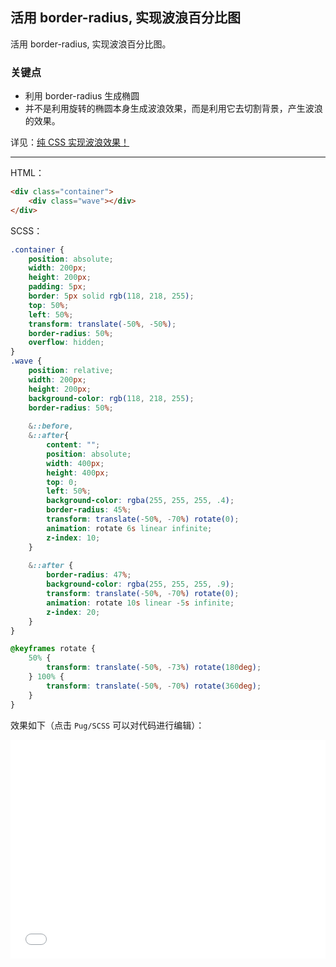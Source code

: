 ## 活用 border-radius, 实现波浪百分比图

活用 border-radius, 实现波浪百分比图。

### 关键点 

+ 利用 border-radius 生成椭圆
+ 并不是利用旋转的椭圆本身生成波浪效果，而是利用它去切割背景，产生波浪的效果。

详见：[纯 CSS 实现波浪效果！](https://www.cnblogs.com/coco1s/p/7197662.html)

----

HTML：

```html
<div class="container">
    <div class="wave"></div>
</div>
```

SCSS：
```scss
.container {
    position: absolute;
    width: 200px;
    height: 200px;
    padding: 5px;
    border: 5px solid rgb(118, 218, 255);
    top: 50%;
    left: 50%;
    transform: translate(-50%, -50%);
    border-radius: 50%;
    overflow: hidden;
}
.wave {
    position: relative;
    width: 200px;
    height: 200px;
    background-color: rgb(118, 218, 255);
    border-radius: 50%;
 
    &::before,
    &::after{
        content: "";
        position: absolute;
        width: 400px;
        height: 400px;
        top: 0;
        left: 50%;
        background-color: rgba(255, 255, 255, .4);
        border-radius: 45%;
        transform: translate(-50%, -70%) rotate(0);
        animation: rotate 6s linear infinite;
        z-index: 10;
    }
    
    &::after {
        border-radius: 47%;
        background-color: rgba(255, 255, 255, .9);
        transform: translate(-50%, -70%) rotate(0);
        animation: rotate 10s linear -5s infinite;
        z-index: 20;
    }
}

@keyframes rotate {
    50% {
        transform: translate(-50%, -73%) rotate(180deg);
    } 100% {
        transform: translate(-50%, -70%) rotate(360deg);
    }
}
```

效果如下（点击 `Pug/SCSS` 可以对代码进行编辑）：

<iframe height='350' scrolling='no' title='Pure Css Wave Loading' src='//codepen.io/Chokcoco/embed/EXJrdB/?height=265&theme-id=0&default-tab=css,result' frameborder='no' allowtransparency='true' allowfullscreen='true' style='width: 100%;'>See the Pen <a href='https://codepen.io/Chokcoco/pen/EXJrdB/'>Pure Css Wave Loading</a> by Chokcoco (<a href='https://codepen.io/Chokcoco'>@Chokcoco</a>) on <a href='https://codepen.io'>CodePen</a>.
</iframe>